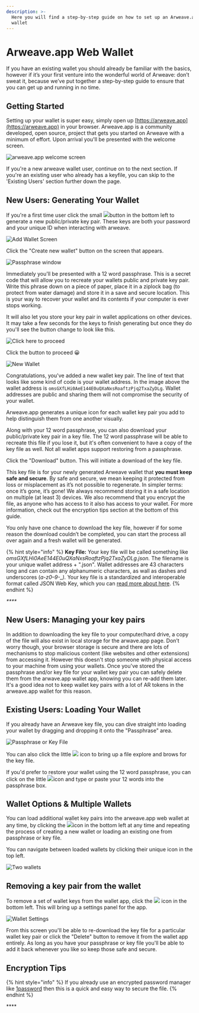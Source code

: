 ```yaml
---
description: >-
  Here you will find a step-by-step guide on how to set up an Arweave.app web
  wallet
---
```


# Arweave.app Web Wallet

If you have an existing wallet you should already be familiar with the basics, however if it’s your first venture into the wonderful world of Arweave: don’t sweat it, because we’ve put together a step-by-step guide to ensure that you can get up and running in no time.

## Getting Started

Setting up your wallet is super easy, simply open up [https://arweave.app](https://arweave.app) in your browser. Arweave.app is a community developed, open source, project that gets you started on Arweave with a minimum of effort. Upon arrival you'll be presented with the welcome screen.

![arweave.app welcome screen](<../.gitbook/assets/image (9).png>)

If you're a new arweave wallet user, continue on to the next section. If you're an existing user who already has a keyfile, you can skip to the 'Existing Users' section further down the page.

## **New Users: Generating Your Wallet**

If you're a first time user click the small ![](<../.gitbook/assets/image (5).png>)button in the bottom left to generate a new public/private key pair. These keys are both your password and your unique ID when interacting with arweave.&#x20;

![Add Wallet Screen](<../.gitbook/assets/image (3).png>)

Click the "Create new wallet" button on the screen that appears.

![Passphrase window](<../.gitbook/assets/image (7).png>)

Immediately you'll be presented with a 12 word passphrase. This is a secret code that will allow you to recreate your wallets public and private key pair. Write this phrase down on a piece of paper,  place it in a ziplock bag (to protect from water damage) and store it in a save and secure location. This is your way to recover your wallet and its contents if your computer is ever stops working.

It will also let you store your key pair in wallet applications on other devices. It may take a few seconds for the keys to finish generating but once they do you'll see the button change to look like this.

![Click here to proceed](<../.gitbook/assets/image (10).png>)

Click the button to proceed 😀

![New Wallet](../.gitbook/assets/image.png)

Congratulations, you've added a new wallet key pair. The line of text that looks like some kind of code is your wallet address. In the image above the wallet address is `omsGXfLHi0AeE144E0uQXaNxsRoaftzPjq2TxaZyDLg`. Wallet addresses are public and sharing them will not compromise the security of your wallet.

Arweave.app generates a unique icon for each wallet key pair you add to help distinguish them from one another visually.

Along with your 12 word passphrase, you can also download your public/private key pair in a key file. The 12 word passphrase will be able to recreate this file if you lose it, but it's often convenient to have a copy of the key file as well.  Not all wallet apps support restoring from a passphrase.

Click the "Download" button. This will initiate a download of the key file.

This key file is for your newly generated Arweave wallet that **you must keep safe and secure**. By safe and secure, we mean keeping it protected from loss or misplacement as it’s not possible to regenerate. In simpler terms: once it’s gone, it’s gone! We always recommend storing it in a safe location on multiple (at least 3) devices. We also recommend that you encrypt the file, as anyone who has access to it also has access to your wallet. For more information, check out the encryption tips section at the bottom of this guide.

You only have one chance to download the key file, however if for some reason the download couldn’t be completed, you can start the process all over again and a fresh wallet will be generated.

{% hint style="info" %}
**Key File:** Your key file will be called something like _omsGXfLHi0AeE144E0uQXaNxsRoaftzPjq2TxaZyDLg.json._ The filename is your unique wallet address + ".json". Wallet addresses are 43 characters long and can contain any alphanumeric characters, as wall as dashes and underscores (_a-z0–9-\_)._ Your key file is a standardized and interoperable format called JSON Web Key, which you can [read more about here](https://tools.ietf.org/html/rfc7517).
{% endhint %}

_****_

## **New Users: Managing your key pairs**

In addition to downloading the key file to your computer/hard drive, a copy of the file will also exist in local storage for the arwave.app page. Don’t worry though, your browser storage is secure and there are lots of mechanisms to stop malicious content (like websites and other extensions) from accessing it. However this doesn't stop someone with physical access to your machine from using your wallets. Once you've stored the passphrase and/or key file for your wallet key pair you can safely delete them from the arwave.app wallet app, knowing you can re-add them later. It's a good idea not to keep wallet key pairs with a lot of AR tokens in the arweave.app wallet for this reason.

## **Existing Users: Loading Your Wallet**

If you already have an Arweave key file, you can dive straight into loading your wallet by dragging and dropping it onto the "Passphrase" area.

![Passphrase or Key File](<../.gitbook/assets/image (2).png>)

You can also click the little ![](<../.gitbook/assets/image (12).png>) icon to bring up a file explore and brows for the key file.

If you'd prefer to restore your wallet using the 12 word passphrase, you can click on the little ![](<../.gitbook/assets/image (6).png>)icon and type or paste your 12 words into the passphrase box.

## **Wallet Options & Multiple Wallets**

You can load additional wallet key pairs into the arweave.app web wallet at any time, by clicking the ![](<../.gitbook/assets/image (5).png>)icon in the bottom left at any time and repeating the process of creating a new wallet or loading an existing one from passphrase or key file.

You can navigate between loaded wallets by clicking their unique icon in the top left.

![Two wallets](<../.gitbook/assets/image (1).png>)

## Removing a key pair from the wallet

To remove a set of wallet keys from the wallet app, click the ![](<../.gitbook/assets/image (4).png>) icon in the bottom left. This will bring up a settings panel for the app.

![Wallet Settings](<../.gitbook/assets/image (8).png>)

From this screen you'll be able to re-download the key file for a particular wallet key pair or click the "Delete" button to remove it from the wallet app entirely. As long as you have your passphrase or key file you'll be able to add it back whenever you like so keep those safe and secure.

## Encryption Tips

{% hint style="info" %}
If you already use an encrypted password manager like [1password](https://1password.com) then this is a quick and easy way to secure the file.
{% endhint %}

\*\*\*\*

